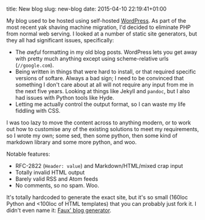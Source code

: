 title: New blog
slug: new-blog
date: 2015-04-10 22:19:41+01:00

My blog used to be hosted using self-hosted [WordPress](https://wordpress.org/download/).
As part of the most recent yak shaving machine migration, I'd decided to eliminate
PHP from normal web serving.  I looked at a number of static site generators,
but they all had significant issues, specifically:

 * The *awful* formatting in my old blog posts.  WordPress lets you get away with pretty much anything
    except using scheme-relative urls (`//google.com`).
 * Being written in things that were hard to install, or that required specific versions of softare.
    Always a bad sign; I need to be convinced that something I don't care about at all will not require
    any input from me in the next five years.  Looking at things like Jekyll and `pandoc`, but I also had
    issues with Python tools like Hyde.
 * Letting me actually control the output format, so I can waste my life fiddling with CSS.

I was too lazy to move the content across to anything modern, or to work out how to customise any
of the existing solutions to meet my requirements, so I wrote my own; some sed, then some python,
then some kind of markdown library and some more python, and woo.

Notable features:

 * RFC-2822 (`Header: value`) and Markdown/HTML/mixed crap input
 * Totally invalid HTML output
 * Barely valid RSS and Atom feeds
 * No comments, so no spam.  Woo.

It's totally hardcoded to generate the exact site, but it's so small (160loc Python and <100loc of
HTML templates) that you can probably just fork it.  I didn't even name it:
[Faux' blog generator](https://github.com/FauxFaux/blog).

